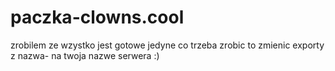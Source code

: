# paczka-clowns.cool
zrobilem ze wzystko jest gotowe jedyne co trzeba zrobic to zmienic exporty z nazwa- na twoja nazwe serwera :)
